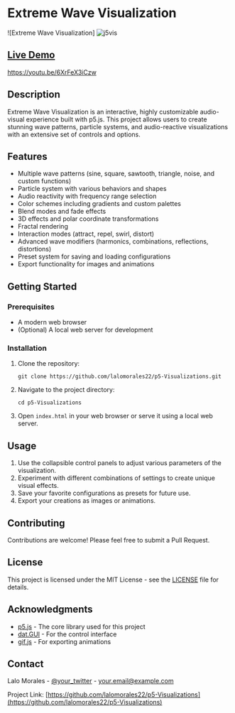 # Extreme Wave Visualization

![Extreme Wave Visualization]
![j5vis](https://github.com/user-attachments/assets/16a2742f-805c-4276-9e13-d35fdbe8262f)


## [Live Demo](https://youtu.be/6XrFeX3iCzw)
https://youtu.be/6XrFeX3iCzw
## Description

Extreme Wave Visualization is an interactive, highly customizable audio-visual experience built with p5.js. This project allows users to create stunning wave patterns, particle systems, and audio-reactive visualizations with an extensive set of controls and options.

## Features

- Multiple wave patterns (sine, square, sawtooth, triangle, noise, and custom functions)
- Particle system with various behaviors and shapes
- Audio reactivity with frequency range selection
- Color schemes including gradients and custom palettes
- Blend modes and fade effects
- 3D effects and polar coordinate transformations
- Fractal rendering
- Interaction modes (attract, repel, swirl, distort)
- Advanced wave modifiers (harmonics, combinations, reflections, distortions)
- Preset system for saving and loading configurations
- Export functionality for images and animations

## Getting Started

### Prerequisites

- A modern web browser
- (Optional) A local web server for development

### Installation

1. Clone the repository:
   ```
   git clone https://github.com/lalomorales22/p5-Visualizations.git
   ```
2. Navigate to the project directory:
   ```
   cd p5-Visualizations
   ```
3. Open `index.html` in your web browser or serve it using a local web server.

## Usage

1. Use the collapsible control panels to adjust various parameters of the visualization.
2. Experiment with different combinations of settings to create unique visual effects.
3. Save your favorite configurations as presets for future use.
4. Export your creations as images or animations.

## Contributing

Contributions are welcome! Please feel free to submit a Pull Request.

## License

This project is licensed under the MIT License - see the [LICENSE](LICENSE) file for details.

## Acknowledgments

- [p5.js](https://p5js.org/) - The core library used for this project
- [dat.GUI](https://github.com/dataarts/dat.gui) - For the control interface
- [gif.js](https://github.com/jnordberg/gif.js) - For exporting animations

## Contact

Lalo Morales - [@your_twitter](https://twitter.com/your_twitter) - your.email@example.com

Project Link: [https://github.com/lalomorales22/p5-Visualizations](https://github.com/lalomorales22/p5-Visualizations)
